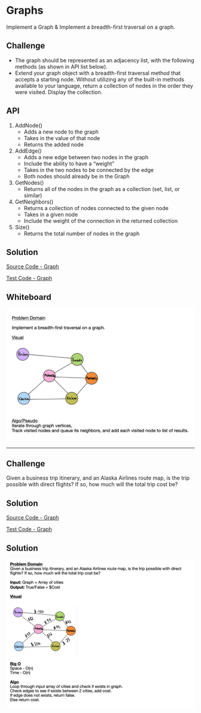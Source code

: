 # Graphs
Implement a Graph & Implement a breadth-first traversal on a graph.

## Challenge
* The graph should be represented as an adjacency list, with the following methods (as shown in API list below).
* Extend your graph object with a breadth-first traversal method that accepts a starting node. Without utilizing any of the built-in methods available to your language, return a collection of nodes in the order they were visited. Display the collection.

## API
  1. AddNode()
      * Adds a new node to the graph
      * Takes in the value of that node
      * Returns the added node
  2. AddEdge()
      * Adds a new edge between two nodes in the graph
      * Include the ability to have a “weight”
      * Takes in the two nodes to be connected by the edge
      * Both nodes should already be in the Graph
  3. GetNodes()
      * Returns all of the nodes in the graph as a collection (set, list, or similar)
  4. GetNeighbors()
      * Returns a collection of nodes connected to the given node
      * Takes in a given node
      * Include the weight of the connection in the returned collection
  5. Size()
      * Returns the total number of nodes in the graph
     
## Solution
[Source Code - Graph](https://github.com/leepj85/data-structures-and-algorithms/tree/master/code401challenges/src/main/java/code401challenges/graph)

[Test Code - Graph](https://github.com/leepj85/data-structures-and-algorithms/blob/master/code401challenges/src/test/java/code401challenges/graph/GraphTest.java)

## Whiteboard
![Graph Whiteboard](https://github.com/leepj85/data-structures-and-algorithms/blob/master/code401challenges/assets/breadth-first-traversal-graph.png)

---

## Challenge
Given a business trip itinerary, and an Alaska Airlines route map, is the trip possible with direct flights? If so, how much will the total trip cost be?

## Solution
[Source Code - Graph](https://github.com/leepj85/data-structures-and-algorithms/blob/master/code401challenges/src/main/java/code401challenges/graph/Graph.java)

[Test Code - Graph](https://github.com/leepj85/data-structures-and-algorithms/blob/master/code401challenges/src/test/java/code401challenges/graph/GraphTest.java)

## Solution
![Graph Get Edge](https://github.com/leepj85/data-structures-and-algorithms/blob/master/code401challenges/assets/graph_get_edge.png)
